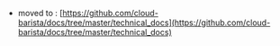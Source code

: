
- moved to : [https://github.com/cloud-barista/docs/tree/master/technical_docs](https://github.com/cloud-barista/docs/tree/master/technical_docs)
